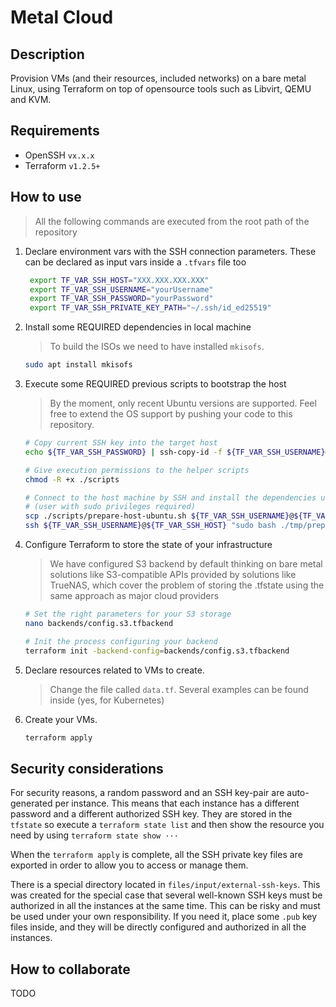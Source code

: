 # Metal Cloud

## Description

Provision VMs (and their resources, included networks) on a bare metal Linux, using Terraform on top of opensource tools
such as Libvirt, QEMU and KVM.

## Requirements

- OpenSSH `vx.x.x`
- Terraform `v1.2.5+`

## How to use

> All the following commands are executed from the root path of the repository

1. Declare environment vars with the SSH connection parameters.
   These can be declared as input vars inside a `.tfvars` file too

   ```bash
    export TF_VAR_SSH_HOST="XXX.XXX.XXX.XXX"
    export TF_VAR_SSH_USERNAME="yourUsername"
    export TF_VAR_SSH_PASSWORD="yourPassword"
    export TF_VAR_SSH_PRIVATE_KEY_PATH="~/.ssh/id_ed25519"
    ```

2. Install some REQUIRED dependencies in local machine

   > To build the ISOs we need to have installed `mkisofs`.

   ```bash
   sudo apt install mkisofs
   ```

3. Execute some REQUIRED previous scripts to bootstrap the host

   > By the moment, only recent Ubuntu versions are supported.
   > Feel free to extend the OS support by pushing your code to this repository.

   ```bash
   # Copy current SSH key into the target host
   echo ${TF_VAR_SSH_PASSWORD} | ssh-copy-id -f ${TF_VAR_SSH_USERNAME}@${TF_VAR_SSH_HOST}
   
   # Give execution permissions to the helper scripts
   chmod -R +x ./scripts
   
   # Connect to the host machine by SSH and install the dependencies using passwordless authentication 
   # (user with sudo privileges required) 
   scp ./scripts/prepare-host-ubuntu.sh ${TF_VAR_SSH_USERNAME}@${TF_VAR_SSH_HOST}:/tmp
   ssh ${TF_VAR_SSH_USERNAME}@${TF_VAR_SSH_HOST} "sudo bash ./tmp/prepare-host-ubuntu.sh ${TF_VAR_SSH_USERNAME}"
   ```

4. Configure Terraform to store the state of your infrastructure

   > We have configured S3 backend by default thinking on bare metal solutions like S3-compatible APIs provided by
   > solutions like TrueNAS, which cover the problem of storing the .tfstate using the same approach as major cloud 
   > providers
   
   ```bash
   # Set the right parameters for your S3 storage
   nano backends/config.s3.tfbackend
   
   # Init the process configuring your backend
   terraform init -backend-config=backends/config.s3.tfbackend
   ```

5. Declare resources related to VMs to create.

   > Change the file called `data.tf`.
   > Several examples can be found inside (yes, for Kubernetes)
   
6. Create your VMs.

   ```bash
   terraform apply
   ```

## Security considerations

For security reasons, a random password and an SSH key-pair are auto-generated per instance.
This means that each instance has a different password and a different authorized SSH key.
They are stored in the `tfstate` so execute a `terraform state list` and then show the resource you need
by using `terraform state show ···`

When the `terraform apply` is complete, all the SSH private key files are exported in order
to allow you to access or manage them.

There is a special directory located in `files/input/external-ssh-keys`.
This was created for the special case that several well-known SSH keys must be authorized
in all the instances at the same time.
This can be risky and must be used under your own responsibility. If you need it, place some `.pub` key files
inside, and they will be directly configured and authorized in all the instances.

## How to collaborate

TODO